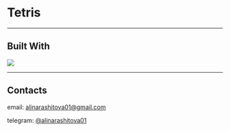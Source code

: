 # Tetris
***

## Built With
[<img src="https://img.shields.io/badge/React-20232A?style=for-the-badge&logo=react&logoColor=61DAFB"/>](https://reactjs.org/)

***
## Contacts
email: [alinarashitova01@gmail.com](mailto:alinarashitova01@gmail.com)

telegram: [@alinarashitova01](https://t.me/alinarashitova01)

